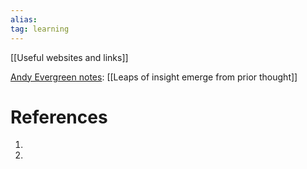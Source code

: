 ```yaml
---
alias: 
tag: learning
---
```

[[Useful websites and links]]

[Andy Evergreen notes](https://notes.andymatuschak.org/About_these_notes?stackedNotes=z4SDCZQeRo4xFEQ8H4qrSqd68ucpgE6LU155C&stackedNotes=z2ZAGQBHuJ2u9WrtAQHAEHcCZTtqpsGkAsrD1&stackedNotes=z5nw1rPzimCJYyMknDujwvP344Hv3ixCZRZV2&stackedNotes=z3SjnvsB5aR2ddsycyXofbYR7fCxo7RmKW2be&stackedNotes=zSn7SX7yMtnh1ZCQEG44TJoxrH7Udpm9oeEm): [[Leaps of insight emerge from prior thought]]

# References
1. 
2. 



